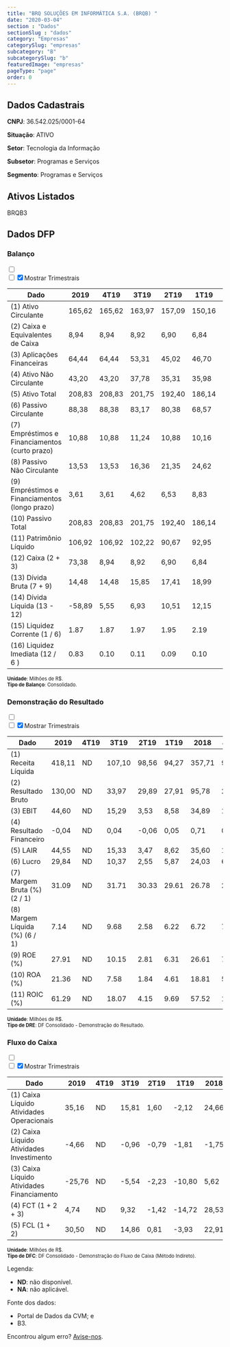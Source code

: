 ```yaml
---  
title: "BRQ SOLUÇÕES EM INFORMÁTICA S.A. (BRQB) "  
date: "2020-03-04"  
section : "Dados"  
sectionSlug : "dados"  
category: "Empresas"  
categorySlug: "empresas"  
subcategory: "B"  
subcategorySlug: "b"  
featuredImage: "empresas"  
pageType: "page"  
order: 0  
---
```



## Dados Cadastrais


**CNPJ**: 36.542.025/0001-64

**Situação**: ATIVO

**Setor**: Tecnologia da Informação

**Subsetor**: Programas e Serviços

**Segmento**: Programas e Serviços


## Ativos Listados


BRQB3 


## Dados DFP

### Balanço
  
<input type='checkbox' class='toggleCommand' id='toggleBalanco' name='toggleBalanco'>  
<div class='filter-group-balanco'>  
<div class='check_button_balanco'>  
<label for='toggleBalanco'>  
<input type='checkbox' data-filter-col='trimBalanco'><input type='checkbox' data-filter-col='trimBalanco' checked><span>Mostrar Trimestrais</span>  
</label>  
</div>  
</div>  
<div class='overflow balancoTableWrapper'>  
<table class='balancoTable'>  
<thead>  
<tr>  
<th class='dataHeader fixedLeftColumn'>Dado</th>  
<th>2019</th>  
<th class='trimHeader' data-col='trimBalanco'>4T19</th>  
<th class='trimHeader' data-col='trimBalanco'>3T19</th>  
<th class='trimHeader' data-col='trimBalanco'>2T19</th>  
<th class='trimHeader' data-col='trimBalanco'>1T19</th>  
<th>2018</th>  
<th class='trimHeader' data-col='trimBalanco'>4T18</th>  
<th class='trimHeader' data-col='trimBalanco'>3T18</th>  
<th class='trimHeader' data-col='trimBalanco'>2T18</th>  
<th class='trimHeader' data-col='trimBalanco'>1T18</th>  
<th>2017</th>  
<th class='trimHeader' data-col='trimBalanco'>4T17</th>  
<th class='trimHeader' data-col='trimBalanco'>3T17</th>  
<th class='trimHeader' data-col='trimBalanco'>2T17</th>  
<th class='trimHeader' data-col='trimBalanco'>1T17</th>  
<th>2016</th>  
<th class='trimHeader' data-col='trimBalanco'>4T16</th>  
<th class='trimHeader' data-col='trimBalanco'>3T16</th>  
<th class='trimHeader' data-col='trimBalanco'>2T16</th>  
<th class='trimHeader' data-col='trimBalanco'>1T16</th>  
<th>2015</th>  
<th class='trimHeader' data-col='trimBalanco'>4T15</th>  
<th class='trimHeader' data-col='trimBalanco'>3T15</th>  
<th class='trimHeader' data-col='trimBalanco'>2T15</th>  
<th class='trimHeader' data-col='trimBalanco'>1T15</th>  
<th>2014</th>  
<th class='trimHeader' data-col='trimBalanco'>4T14</th>  
<th class='trimHeader' data-col='trimBalanco'>3T14</th>  
<th class='trimHeader' data-col='trimBalanco'>2T14</th>  
<th class='trimHeader' data-col='trimBalanco'>1T14</th>  
<th>2013</th>  
<th class='trimHeader' data-col='trimBalanco'>4T13</th>  
<th class='trimHeader' data-col='trimBalanco'>3T13</th>  
<th class='trimHeader' data-col='trimBalanco'>2T13</th>  
<th class='trimHeader' data-col='trimBalanco'>1T13</th>  
</tr>  
</thead>  
<tbody>  
<tr>  
<td class='leftAlignCell rowDescription fixedLeftColumn'>(1) Ativo Circulante</td>  
<td>165,62</td>  
<td data-col='trimBalanco' class='trimData'>165,62</td>  
<td data-col='trimBalanco' class='trimData'>163,97</td>  
<td data-col='trimBalanco' class='trimData'>157,09</td>  
<td data-col='trimBalanco' class='trimData'>150,16</td>  
<td>158,34</td>  
<td data-col='trimBalanco' class='trimData'>158,34</td>  
<td data-col='trimBalanco' class='trimData'>138,23</td>  
<td data-col='trimBalanco' class='trimData'>124,98</td>  
<td data-col='trimBalanco' class='trimData'>113,04</td>  
<td>116,83</td>  
<td data-col='trimBalanco' class='trimData'>116,83</td>  
<td data-col='trimBalanco' class='trimData'>116,83</td>  
<td data-col='trimBalanco' class='trimData'>103,28</td>  
<td data-col='trimBalanco' class='trimData'>106,66</td>  
<td>111,57</td>  
<td data-col='trimBalanco' class='trimData'>111,57</td>  
<td data-col='trimBalanco' class='trimData'>124,57</td>  
<td data-col='trimBalanco' class='trimData'>113,75</td>  
<td data-col='trimBalanco' class='trimData'>115,94</td>  
<td>122,01</td>  
<td data-col='trimBalanco' class='trimData'>122,01</td>  
<td data-col='trimBalanco' class='trimData'>137,70</td>  
<td data-col='trimBalanco' class='trimData'>144,54</td>  
<td data-col='trimBalanco' class='trimData'>135,43</td>  
<td>131,96</td>  
<td data-col='trimBalanco' class='trimData'>131,96</td>  
<td data-col='trimBalanco' class='trimData'>131,96</td>  
<td data-col='trimBalanco' class='trimData'>131,96</td>  
<td data-col='trimBalanco' class='trimData'>131,96</td>  
<td>136,03</td>  
<td data-col='trimBalanco' class='trimData'>136,03</td>  
<td data-col='trimBalanco' class='trimData'>ND</td>  
<td data-col='trimBalanco' class='trimData'>ND</td>  
<td data-col='trimBalanco' class='trimData'>ND</td>  
</tr>  
<tr>  
<td class='leftAlignCell rowDescription fixedLeftColumn'>(2) Caixa e Equivalentes de Caixa</td>  
<td>8,94</td>  
<td data-col='trimBalanco' class='trimData'>8,94</td>  
<td data-col='trimBalanco' class='trimData'>8,92</td>  
<td data-col='trimBalanco' class='trimData'>6,90</td>  
<td data-col='trimBalanco' class='trimData'>6,84</td>  
<td>8,42</td>  
<td data-col='trimBalanco' class='trimData'>8,42</td>  
<td data-col='trimBalanco' class='trimData'>5,54</td>  
<td data-col='trimBalanco' class='trimData'>4,99</td>  
<td data-col='trimBalanco' class='trimData'>3,54</td>  
<td>6,41</td>  
<td data-col='trimBalanco' class='trimData'>6,41</td>  
<td data-col='trimBalanco' class='trimData'>6,41</td>  
<td data-col='trimBalanco' class='trimData'>4,28</td>  
<td data-col='trimBalanco' class='trimData'>4,37</td>  
<td>10,75</td>  
<td data-col='trimBalanco' class='trimData'>10,75</td>  
<td data-col='trimBalanco' class='trimData'>29,29</td>  
<td data-col='trimBalanco' class='trimData'>9,99</td>  
<td data-col='trimBalanco' class='trimData'>16,16</td>  
<td>10,86</td>  
<td data-col='trimBalanco' class='trimData'>10,86</td>  
<td data-col='trimBalanco' class='trimData'>5,26</td>  
<td data-col='trimBalanco' class='trimData'>8,56</td>  
<td data-col='trimBalanco' class='trimData'>7,46</td>  
<td>3,95</td>  
<td data-col='trimBalanco' class='trimData'>3,95</td>  
<td data-col='trimBalanco' class='trimData'>3,95</td>  
<td data-col='trimBalanco' class='trimData'>3,95</td>  
<td data-col='trimBalanco' class='trimData'>3,95</td>  
<td>5,82</td>  
<td data-col='trimBalanco' class='trimData'>5,82</td>  
<td data-col='trimBalanco' class='trimData'>ND</td>  
<td data-col='trimBalanco' class='trimData'>ND</td>  
<td data-col='trimBalanco' class='trimData'>ND</td>  
</tr>  
<tr>  
<td class='leftAlignCell rowDescription fixedLeftColumn'>(3) Aplicações Financeiras</td>  
<td>64,44</td>  
<td data-col='trimBalanco' class='trimData'>64,44</td>  
<td data-col='trimBalanco' class='trimData'>53,31</td>  
<td data-col='trimBalanco' class='trimData'>45,02</td>  
<td data-col='trimBalanco' class='trimData'>46,70</td>  
<td>59,76</td>  
<td data-col='trimBalanco' class='trimData'>59,76</td>  
<td data-col='trimBalanco' class='trimData'>26,41</td>  
<td data-col='trimBalanco' class='trimData'>13,66</td>  
<td data-col='trimBalanco' class='trimData'>24,77</td>  
<td>31,98</td>  
<td data-col='trimBalanco' class='trimData'>31,98</td>  
<td data-col='trimBalanco' class='trimData'>31,98</td>  
<td data-col='trimBalanco' class='trimData'>10,51</td>  
<td data-col='trimBalanco' class='trimData'>18,82</td>  
<td>16,02</td>  
<td data-col='trimBalanco' class='trimData'>16,02</td>  
<td data-col='trimBalanco' class='trimData'>0,00</td>  
<td data-col='trimBalanco' class='trimData'>0,00</td>  
<td data-col='trimBalanco' class='trimData'>0,00</td>  
<td>13,20</td>  
<td data-col='trimBalanco' class='trimData'>13,20</td>  
<td data-col='trimBalanco' class='trimData'>32,39</td>  
<td data-col='trimBalanco' class='trimData'>12,55</td>  
<td data-col='trimBalanco' class='trimData'>14,08</td>  
<td>24,27</td>  
<td data-col='trimBalanco' class='trimData'>24,27</td>  
<td data-col='trimBalanco' class='trimData'>24,27</td>  
<td data-col='trimBalanco' class='trimData'>24,27</td>  
<td data-col='trimBalanco' class='trimData'>24,27</td>  
<td>9,02</td>  
<td data-col='trimBalanco' class='trimData'>9,02</td>  
<td data-col='trimBalanco' class='trimData'>ND</td>  
<td data-col='trimBalanco' class='trimData'>ND</td>  
<td data-col='trimBalanco' class='trimData'>ND</td>  
</tr>  
<tr>  
<td class='leftAlignCell rowDescription fixedLeftColumn'>(4) Ativo Não Circulante</td>  
<td>43,20</td>  
<td data-col='trimBalanco' class='trimData'>43,20</td>  
<td data-col='trimBalanco' class='trimData'>37,78</td>  
<td data-col='trimBalanco' class='trimData'>35,31</td>  
<td data-col='trimBalanco' class='trimData'>35,98</td>  
<td>27,19</td>  
<td data-col='trimBalanco' class='trimData'>27,19</td>  
<td data-col='trimBalanco' class='trimData'>26,98</td>  
<td data-col='trimBalanco' class='trimData'>26,57</td>  
<td data-col='trimBalanco' class='trimData'>27,34</td>  
<td>28,50</td>  
<td data-col='trimBalanco' class='trimData'>28,50</td>  
<td data-col='trimBalanco' class='trimData'>28,50</td>  
<td data-col='trimBalanco' class='trimData'>35,47</td>  
<td data-col='trimBalanco' class='trimData'>34,57</td>  
<td>34,23</td>  
<td data-col='trimBalanco' class='trimData'>34,23</td>  
<td data-col='trimBalanco' class='trimData'>35,85</td>  
<td data-col='trimBalanco' class='trimData'>38,31</td>  
<td data-col='trimBalanco' class='trimData'>38,16</td>  
<td>36,69</td>  
<td data-col='trimBalanco' class='trimData'>36,69</td>  
<td data-col='trimBalanco' class='trimData'>30,92</td>  
<td data-col='trimBalanco' class='trimData'>26,99</td>  
<td data-col='trimBalanco' class='trimData'>28,91</td>  
<td>28,72</td>  
<td data-col='trimBalanco' class='trimData'>28,72</td>  
<td data-col='trimBalanco' class='trimData'>28,72</td>  
<td data-col='trimBalanco' class='trimData'>28,72</td>  
<td data-col='trimBalanco' class='trimData'>28,72</td>  
<td>29,06</td>  
<td data-col='trimBalanco' class='trimData'>29,06</td>  
<td data-col='trimBalanco' class='trimData'>ND</td>  
<td data-col='trimBalanco' class='trimData'>ND</td>  
<td data-col='trimBalanco' class='trimData'>ND</td>  
</tr>  
<tr>  
<td class='leftAlignCell rowDescription fixedLeftColumn'>(5) Ativo Total</td>  
<td>208,83</td>  
<td data-col='trimBalanco' class='trimData'>208,83</td>  
<td data-col='trimBalanco' class='trimData'>201,75</td>  
<td data-col='trimBalanco' class='trimData'>192,40</td>  
<td data-col='trimBalanco' class='trimData'>186,14</td>  
<td>185,53</td>  
<td data-col='trimBalanco' class='trimData'>185,53</td>  
<td data-col='trimBalanco' class='trimData'>165,21</td>  
<td data-col='trimBalanco' class='trimData'>151,56</td>  
<td data-col='trimBalanco' class='trimData'>140,38</td>  
<td>145,33</td>  
<td data-col='trimBalanco' class='trimData'>145,33</td>  
<td data-col='trimBalanco' class='trimData'>145,33</td>  
<td data-col='trimBalanco' class='trimData'>138,74</td>  
<td data-col='trimBalanco' class='trimData'>141,23</td>  
<td>145,79</td>  
<td data-col='trimBalanco' class='trimData'>145,79</td>  
<td data-col='trimBalanco' class='trimData'>160,42</td>  
<td data-col='trimBalanco' class='trimData'>152,06</td>  
<td data-col='trimBalanco' class='trimData'>154,10</td>  
<td>158,70</td>  
<td data-col='trimBalanco' class='trimData'>158,70</td>  
<td data-col='trimBalanco' class='trimData'>168,62</td>  
<td data-col='trimBalanco' class='trimData'>171,53</td>  
<td data-col='trimBalanco' class='trimData'>164,34</td>  
<td>160,68</td>  
<td data-col='trimBalanco' class='trimData'>160,68</td>  
<td data-col='trimBalanco' class='trimData'>160,68</td>  
<td data-col='trimBalanco' class='trimData'>160,68</td>  
<td data-col='trimBalanco' class='trimData'>160,68</td>  
<td>165,09</td>  
<td data-col='trimBalanco' class='trimData'>165,09</td>  
<td data-col='trimBalanco' class='trimData'>ND</td>  
<td data-col='trimBalanco' class='trimData'>ND</td>  
<td data-col='trimBalanco' class='trimData'>ND</td>  
</tr>  
<tr>  
<td class='leftAlignCell rowDescription fixedLeftColumn'>(6) Passivo Circulante</td>  
<td>88,38</td>  
<td data-col='trimBalanco' class='trimData'>88,38</td>  
<td data-col='trimBalanco' class='trimData'>83,17</td>  
<td data-col='trimBalanco' class='trimData'>80,38</td>  
<td data-col='trimBalanco' class='trimData'>68,57</td>  
<td>73,65</td>  
<td data-col='trimBalanco' class='trimData'>73,65</td>  
<td data-col='trimBalanco' class='trimData'>62,71</td>  
<td data-col='trimBalanco' class='trimData'>56,25</td>  
<td data-col='trimBalanco' class='trimData'>52,30</td>  
<td>58,27</td>  
<td data-col='trimBalanco' class='trimData'>58,27</td>  
<td data-col='trimBalanco' class='trimData'>58,27</td>  
<td data-col='trimBalanco' class='trimData'>55,42</td>  
<td data-col='trimBalanco' class='trimData'>56,48</td>  
<td>58,73</td>  
<td data-col='trimBalanco' class='trimData'>58,73</td>  
<td data-col='trimBalanco' class='trimData'>71,92</td>  
<td data-col='trimBalanco' class='trimData'>71,34</td>  
<td data-col='trimBalanco' class='trimData'>67,84</td>  
<td>72,89</td>  
<td data-col='trimBalanco' class='trimData'>73,55</td>  
<td data-col='trimBalanco' class='trimData'>74,63</td>  
<td data-col='trimBalanco' class='trimData'>85,51</td>  
<td data-col='trimBalanco' class='trimData'>81,92</td>  
<td>79,13</td>  
<td data-col='trimBalanco' class='trimData'>79,13</td>  
<td data-col='trimBalanco' class='trimData'>79,13</td>  
<td data-col='trimBalanco' class='trimData'>79,13</td>  
<td data-col='trimBalanco' class='trimData'>79,13</td>  
<td>83,14</td>  
<td data-col='trimBalanco' class='trimData'>83,14</td>  
<td data-col='trimBalanco' class='trimData'>ND</td>  
<td data-col='trimBalanco' class='trimData'>ND</td>  
<td data-col='trimBalanco' class='trimData'>ND</td>  
</tr>  
<tr>  
<td class='leftAlignCell rowDescription fixedLeftColumn'>(7) Empréstimos e Financiamentos (curto prazo)</td>  
<td>10,88</td>  
<td data-col='trimBalanco' class='trimData'>10,88</td>  
<td data-col='trimBalanco' class='trimData'>11,24</td>  
<td data-col='trimBalanco' class='trimData'>10,88</td>  
<td data-col='trimBalanco' class='trimData'>10,16</td>  
<td>7,50</td>  
<td data-col='trimBalanco' class='trimData'>7,50</td>  
<td data-col='trimBalanco' class='trimData'>1,79</td>  
<td data-col='trimBalanco' class='trimData'>1,47</td>  
<td data-col='trimBalanco' class='trimData'>1,21</td>  
<td>1,23</td>  
<td data-col='trimBalanco' class='trimData'>1,23</td>  
<td data-col='trimBalanco' class='trimData'>1,23</td>  
<td data-col='trimBalanco' class='trimData'>1,19</td>  
<td data-col='trimBalanco' class='trimData'>1,62</td>  
<td>1,91</td>  
<td data-col='trimBalanco' class='trimData'>1,91</td>  
<td data-col='trimBalanco' class='trimData'>6,09</td>  
<td data-col='trimBalanco' class='trimData'>6,71</td>  
<td data-col='trimBalanco' class='trimData'>3,09</td>  
<td>4,46</td>  
<td data-col='trimBalanco' class='trimData'>4,46</td>  
<td data-col='trimBalanco' class='trimData'>4,06</td>  
<td data-col='trimBalanco' class='trimData'>5,56</td>  
<td data-col='trimBalanco' class='trimData'>9,33</td>  
<td>14,41</td>  
<td data-col='trimBalanco' class='trimData'>14,41</td>  
<td data-col='trimBalanco' class='trimData'>14,41</td>  
<td data-col='trimBalanco' class='trimData'>14,41</td>  
<td data-col='trimBalanco' class='trimData'>14,41</td>  
<td>19,79</td>  
<td data-col='trimBalanco' class='trimData'>19,79</td>  
<td data-col='trimBalanco' class='trimData'>ND</td>  
<td data-col='trimBalanco' class='trimData'>ND</td>  
<td data-col='trimBalanco' class='trimData'>ND</td>  
</tr>  
<tr>  
<td class='leftAlignCell rowDescription fixedLeftColumn'>(8) Passivo Não Circulante</td>  
<td>13,53</td>  
<td data-col='trimBalanco' class='trimData'>13,53</td>  
<td data-col='trimBalanco' class='trimData'>16,36</td>  
<td data-col='trimBalanco' class='trimData'>21,35</td>  
<td data-col='trimBalanco' class='trimData'>24,62</td>  
<td>21,58</td>  
<td data-col='trimBalanco' class='trimData'>21,58</td>  
<td data-col='trimBalanco' class='trimData'>13,18</td>  
<td data-col='trimBalanco' class='trimData'>13,65</td>  
<td data-col='trimBalanco' class='trimData'>13,84</td>  
<td>15,56</td>  
<td data-col='trimBalanco' class='trimData'>15,56</td>  
<td data-col='trimBalanco' class='trimData'>15,56</td>  
<td data-col='trimBalanco' class='trimData'>16,75</td>  
<td data-col='trimBalanco' class='trimData'>13,78</td>  
<td>14,92</td>  
<td data-col='trimBalanco' class='trimData'>14,92</td>  
<td data-col='trimBalanco' class='trimData'>16,16</td>  
<td data-col='trimBalanco' class='trimData'>11,24</td>  
<td data-col='trimBalanco' class='trimData'>12,01</td>  
<td>7,22</td>  
<td data-col='trimBalanco' class='trimData'>6,55</td>  
<td data-col='trimBalanco' class='trimData'>9,02</td>  
<td data-col='trimBalanco' class='trimData'>7,19</td>  
<td data-col='trimBalanco' class='trimData'>5,78</td>  
<td>5,78</td>  
<td data-col='trimBalanco' class='trimData'>5,78</td>  
<td data-col='trimBalanco' class='trimData'>5,78</td>  
<td data-col='trimBalanco' class='trimData'>5,78</td>  
<td data-col='trimBalanco' class='trimData'>5,78</td>  
<td>7,52</td>  
<td data-col='trimBalanco' class='trimData'>7,52</td>  
<td data-col='trimBalanco' class='trimData'>ND</td>  
<td data-col='trimBalanco' class='trimData'>ND</td>  
<td data-col='trimBalanco' class='trimData'>ND</td>  
</tr>  
<tr>  
<td class='leftAlignCell rowDescription fixedLeftColumn'>(9) Empréstimos e Financiamentos (longo prazo)</td>  
<td>3,61</td>  
<td data-col='trimBalanco' class='trimData'>3,61</td>  
<td data-col='trimBalanco' class='trimData'>4,62</td>  
<td data-col='trimBalanco' class='trimData'>6,53</td>  
<td data-col='trimBalanco' class='trimData'>8,83</td>  
<td>10,43</td>  
<td data-col='trimBalanco' class='trimData'>10,43</td>  
<td data-col='trimBalanco' class='trimData'>1,00</td>  
<td data-col='trimBalanco' class='trimData'>0,48</td>  
<td data-col='trimBalanco' class='trimData'>0,28</td>  
<td>0,33</td>  
<td data-col='trimBalanco' class='trimData'>0,33</td>  
<td data-col='trimBalanco' class='trimData'>0,33</td>  
<td data-col='trimBalanco' class='trimData'>0,22</td>  
<td data-col='trimBalanco' class='trimData'>0,16</td>  
<td>0,10</td>  
<td data-col='trimBalanco' class='trimData'>0,10</td>  
<td data-col='trimBalanco' class='trimData'>0,11</td>  
<td data-col='trimBalanco' class='trimData'>0,13</td>  
<td data-col='trimBalanco' class='trimData'>0,48</td>  
<td>0,84</td>  
<td data-col='trimBalanco' class='trimData'>0,84</td>  
<td data-col='trimBalanco' class='trimData'>2,49</td>  
<td data-col='trimBalanco' class='trimData'>0,30</td>  
<td data-col='trimBalanco' class='trimData'>0,61</td>  
<td>0,50</td>  
<td data-col='trimBalanco' class='trimData'>0,50</td>  
<td data-col='trimBalanco' class='trimData'>0,50</td>  
<td data-col='trimBalanco' class='trimData'>0,50</td>  
<td data-col='trimBalanco' class='trimData'>0,50</td>  
<td>5,00</td>  
<td data-col='trimBalanco' class='trimData'>5,00</td>  
<td data-col='trimBalanco' class='trimData'>ND</td>  
<td data-col='trimBalanco' class='trimData'>ND</td>  
<td data-col='trimBalanco' class='trimData'>ND</td>  
</tr>  
<tr>  
<td class='leftAlignCell rowDescription fixedLeftColumn'>(10) Passivo Total</td>  
<td>208,83</td>  
<td data-col='trimBalanco' class='trimData'>208,83</td>  
<td data-col='trimBalanco' class='trimData'>201,75</td>  
<td data-col='trimBalanco' class='trimData'>192,40</td>  
<td data-col='trimBalanco' class='trimData'>186,14</td>  
<td>185,53</td>  
<td data-col='trimBalanco' class='trimData'>185,53</td>  
<td data-col='trimBalanco' class='trimData'>165,21</td>  
<td data-col='trimBalanco' class='trimData'>151,56</td>  
<td data-col='trimBalanco' class='trimData'>140,38</td>  
<td>145,33</td>  
<td data-col='trimBalanco' class='trimData'>145,33</td>  
<td data-col='trimBalanco' class='trimData'>145,33</td>  
<td data-col='trimBalanco' class='trimData'>138,74</td>  
<td data-col='trimBalanco' class='trimData'>141,23</td>  
<td>145,79</td>  
<td data-col='trimBalanco' class='trimData'>145,79</td>  
<td data-col='trimBalanco' class='trimData'>160,42</td>  
<td data-col='trimBalanco' class='trimData'>152,06</td>  
<td data-col='trimBalanco' class='trimData'>154,10</td>  
<td>158,70</td>  
<td data-col='trimBalanco' class='trimData'>158,70</td>  
<td data-col='trimBalanco' class='trimData'>168,62</td>  
<td data-col='trimBalanco' class='trimData'>171,53</td>  
<td data-col='trimBalanco' class='trimData'>164,34</td>  
<td>160,68</td>  
<td data-col='trimBalanco' class='trimData'>160,68</td>  
<td data-col='trimBalanco' class='trimData'>160,68</td>  
<td data-col='trimBalanco' class='trimData'>160,68</td>  
<td data-col='trimBalanco' class='trimData'>160,68</td>  
<td>165,09</td>  
<td data-col='trimBalanco' class='trimData'>165,09</td>  
<td data-col='trimBalanco' class='trimData'>ND</td>  
<td data-col='trimBalanco' class='trimData'>ND</td>  
<td data-col='trimBalanco' class='trimData'>ND</td>  
</tr>  
<tr>  
<td class='leftAlignCell rowDescription fixedLeftColumn'>(11) Patrimônio Líquido</td>  
<td>106,92</td>  
<td data-col='trimBalanco' class='trimData'>106,92</td>  
<td data-col='trimBalanco' class='trimData'>102,22</td>  
<td data-col='trimBalanco' class='trimData'>90,67</td>  
<td data-col='trimBalanco' class='trimData'>92,95</td>  
<td>90,30</td>  
<td data-col='trimBalanco' class='trimData'>90,30</td>  
<td data-col='trimBalanco' class='trimData'>89,31</td>  
<td data-col='trimBalanco' class='trimData'>81,66</td>  
<td data-col='trimBalanco' class='trimData'>74,25</td>  
<td>71,50</td>  
<td data-col='trimBalanco' class='trimData'>71,50</td>  
<td data-col='trimBalanco' class='trimData'>71,50</td>  
<td data-col='trimBalanco' class='trimData'>66,58</td>  
<td data-col='trimBalanco' class='trimData'>70,98</td>  
<td>72,14</td>  
<td data-col='trimBalanco' class='trimData'>72,14</td>  
<td data-col='trimBalanco' class='trimData'>72,34</td>  
<td data-col='trimBalanco' class='trimData'>69,47</td>  
<td data-col='trimBalanco' class='trimData'>74,25</td>  
<td>78,60</td>  
<td data-col='trimBalanco' class='trimData'>78,60</td>  
<td data-col='trimBalanco' class='trimData'>84,97</td>  
<td data-col='trimBalanco' class='trimData'>78,83</td>  
<td data-col='trimBalanco' class='trimData'>76,64</td>  
<td>75,77</td>  
<td data-col='trimBalanco' class='trimData'>75,77</td>  
<td data-col='trimBalanco' class='trimData'>75,77</td>  
<td data-col='trimBalanco' class='trimData'>75,77</td>  
<td data-col='trimBalanco' class='trimData'>75,77</td>  
<td>74,43</td>  
<td data-col='trimBalanco' class='trimData'>74,43</td>  
<td data-col='trimBalanco' class='trimData'>ND</td>  
<td data-col='trimBalanco' class='trimData'>ND</td>  
<td data-col='trimBalanco' class='trimData'>ND</td>  
</tr>  
<tr>  
<td class='leftAlignCell rowDescription fixedLeftColumn'>(12) Caixa (2 + 3)</td>  
<td class='positiveNumber'>73,38</td>  
<td class='positiveNumber trimData' data-col='trimBalanco'>8,94</td>  
<td class='positiveNumber trimData' data-col='trimBalanco'>8,92</td>  
<td class='positiveNumber trimData' data-col='trimBalanco'>6,90</td>  
<td class='positiveNumber trimData' data-col='trimBalanco'>6,84</td>  
<td class='positiveNumber'>68,18</td>  
<td class='positiveNumber trimData' data-col='trimBalanco'>8,42</td>  
<td class='positiveNumber trimData' data-col='trimBalanco'>5,54</td>  
<td class='positiveNumber trimData' data-col='trimBalanco'>4,99</td>  
<td class='positiveNumber trimData' data-col='trimBalanco'>3,54</td>  
<td class='positiveNumber'>38,39</td>  
<td class='positiveNumber trimData' data-col='trimBalanco'>6,41</td>  
<td class='positiveNumber trimData' data-col='trimBalanco'>6,41</td>  
<td class='positiveNumber trimData' data-col='trimBalanco'>4,28</td>  
<td class='positiveNumber trimData' data-col='trimBalanco'>4,37</td>  
<td class='positiveNumber'>26,77</td>  
<td class='positiveNumber trimData' data-col='trimBalanco'>10,75</td>  
<td class='positiveNumber trimData' data-col='trimBalanco'>29,29</td>  
<td class='positiveNumber trimData' data-col='trimBalanco'>9,99</td>  
<td class='positiveNumber trimData' data-col='trimBalanco'>16,16</td>  
<td class='positiveNumber'>24,06</td>  
<td class='positiveNumber trimData' data-col='trimBalanco'>10,86</td>  
<td class='positiveNumber trimData' data-col='trimBalanco'>5,26</td>  
<td class='positiveNumber trimData' data-col='trimBalanco'>8,56</td>  
<td class='positiveNumber trimData' data-col='trimBalanco'>7,46</td>  
<td class='positiveNumber'>28,22</td>  
<td class='positiveNumber trimData' data-col='trimBalanco'>3,95</td>  
<td class='positiveNumber trimData' data-col='trimBalanco'>3,95</td>  
<td class='positiveNumber trimData' data-col='trimBalanco'>3,95</td>  
<td class='positiveNumber trimData' data-col='trimBalanco'>3,95</td>  
<td class='positiveNumber'>14,83</td>  
<td class='positiveNumber trimData' data-col='trimBalanco'>5,82</td>  
<td data-col='trimBalanco' class='trimData'>ND</td>  
<td data-col='trimBalanco' class='trimData'>ND</td>  
<td data-col='trimBalanco' class='trimData'>ND</td>  
</tr>  
<tr>  
<td class='leftAlignCell rowDescription fixedLeftColumn'>(13) Dívida Bruta (7 + 9)</td>  
<td class='negativeNumber'>14,48</td>  
<td class='negativeNumber trimData' data-col='trimBalanco'>14,48</td>  
<td class='negativeNumber trimData' data-col='trimBalanco'>15,85</td>  
<td class='negativeNumber trimData' data-col='trimBalanco'>17,41</td>  
<td class='negativeNumber trimData' data-col='trimBalanco'>18,99</td>  
<td class='negativeNumber'>17,93</td>  
<td class='negativeNumber trimData' data-col='trimBalanco'>17,93</td>  
<td class='negativeNumber trimData' data-col='trimBalanco'>2,80</td>  
<td class='negativeNumber trimData' data-col='trimBalanco'>1,95</td>  
<td class='negativeNumber trimData' data-col='trimBalanco'>1,49</td>  
<td class='negativeNumber'>1,56</td>  
<td class='negativeNumber trimData' data-col='trimBalanco'>1,56</td>  
<td class='negativeNumber trimData' data-col='trimBalanco'>1,56</td>  
<td class='negativeNumber trimData' data-col='trimBalanco'>1,41</td>  
<td class='negativeNumber trimData' data-col='trimBalanco'>1,78</td>  
<td class='negativeNumber'>2,01</td>  
<td class='negativeNumber trimData' data-col='trimBalanco'>2,01</td>  
<td class='negativeNumber trimData' data-col='trimBalanco'>6,20</td>  
<td class='negativeNumber trimData' data-col='trimBalanco'>6,84</td>  
<td class='negativeNumber trimData' data-col='trimBalanco'>3,57</td>  
<td class='negativeNumber'>5,30</td>  
<td class='negativeNumber trimData' data-col='trimBalanco'>5,30</td>  
<td class='negativeNumber trimData' data-col='trimBalanco'>6,55</td>  
<td class='negativeNumber trimData' data-col='trimBalanco'>5,86</td>  
<td class='negativeNumber trimData' data-col='trimBalanco'>9,93</td>  
<td class='negativeNumber'>14,90</td>  
<td class='negativeNumber trimData' data-col='trimBalanco'>14,90</td>  
<td class='negativeNumber trimData' data-col='trimBalanco'>14,90</td>  
<td class='negativeNumber trimData' data-col='trimBalanco'>14,90</td>  
<td class='negativeNumber trimData' data-col='trimBalanco'>14,90</td>  
<td class='negativeNumber'>24,79</td>  
<td class='negativeNumber trimData' data-col='trimBalanco'>24,79</td>  
<td data-col='trimBalanco' class='trimData'>ND</td>  
<td data-col='trimBalanco' class='trimData'>ND</td>  
<td data-col='trimBalanco' class='trimData'>ND</td>  
</tr>  
<tr>  
<td class='leftAlignCell rowDescription fixedLeftColumn'>(14) Dívida Líquida  (13 - 12)</td>  
<td class='positiveNumber'>-58,89</td>  
<td class='negativeNumber trimData' data-col='trimBalanco'>5,55</td>  
<td class='negativeNumber trimData' data-col='trimBalanco'>6,93</td>  
<td class='negativeNumber trimData' data-col='trimBalanco'>10,51</td>  
<td class='negativeNumber trimData' data-col='trimBalanco'>12,15</td>  
<td class='positiveNumber'>-50,26</td>  
<td class='negativeNumber trimData' data-col='trimBalanco'>9,51</td>  
<td class='positiveNumber trimData' data-col='trimBalanco'>-2,74</td>  
<td class='positiveNumber trimData' data-col='trimBalanco'>-3,04</td>  
<td class='positiveNumber trimData' data-col='trimBalanco'>-2,05</td>  
<td class='positiveNumber'>-36,83</td>  
<td class='positiveNumber trimData' data-col='trimBalanco'>-4,84</td>  
<td class='positiveNumber trimData' data-col='trimBalanco'>-4,84</td>  
<td class='positiveNumber trimData' data-col='trimBalanco'>-2,87</td>  
<td class='positiveNumber trimData' data-col='trimBalanco'>-2,58</td>  
<td class='positiveNumber'>-24,76</td>  
<td class='positiveNumber trimData' data-col='trimBalanco'>-8,74</td>  
<td class='positiveNumber trimData' data-col='trimBalanco'>-23,09</td>  
<td class='positiveNumber trimData' data-col='trimBalanco'>-3,15</td>  
<td class='positiveNumber trimData' data-col='trimBalanco'>-12,59</td>  
<td class='positiveNumber'>-18,76</td>  
<td class='positiveNumber trimData' data-col='trimBalanco'>-5,56</td>  
<td class='negativeNumber trimData' data-col='trimBalanco'>1,30</td>  
<td class='positiveNumber trimData' data-col='trimBalanco'>-2,69</td>  
<td class='negativeNumber trimData' data-col='trimBalanco'>2,47</td>  
<td class='positiveNumber'>-13,32</td>  
<td class='negativeNumber trimData' data-col='trimBalanco'>10,95</td>  
<td class='negativeNumber trimData' data-col='trimBalanco'>10,95</td>  
<td class='negativeNumber trimData' data-col='trimBalanco'>10,95</td>  
<td class='negativeNumber trimData' data-col='trimBalanco'>10,95</td>  
<td class='negativeNumber'>9,96</td>  
<td class='negativeNumber trimData' data-col='trimBalanco'>18,98</td>  
<td data-col='trimBalanco' class='trimData'>ND</td>  
<td data-col='trimBalanco' class='trimData'>ND</td>  
<td data-col='trimBalanco' class='trimData'>ND</td>  
</tr>  
<tr>  
<td class='leftAlignCell rowDescription fixedLeftColumn'>(15) Liquidez Corrente (1 / 6)</td>  
<td>1.87</td>  
<td data-col='trimBalanco' class='trimData'>1.87</td>  
<td data-col='trimBalanco' class='trimData'>1.97</td>  
<td data-col='trimBalanco' class='trimData'>1.95</td>  
<td data-col='trimBalanco' class='trimData'>2.19</td>  
<td>2.15</td>  
<td data-col='trimBalanco' class='trimData'>2.15</td>  
<td data-col='trimBalanco' class='trimData'>2.20</td>  
<td data-col='trimBalanco' class='trimData'>2.22</td>  
<td data-col='trimBalanco' class='trimData'>2.16</td>  
<td>2.01</td>  
<td data-col='trimBalanco' class='trimData'>2.01</td>  
<td data-col='trimBalanco' class='trimData'>2.01</td>  
<td data-col='trimBalanco' class='trimData'>1.86</td>  
<td data-col='trimBalanco' class='trimData'>1.89</td>  
<td>1.90</td>  
<td data-col='trimBalanco' class='trimData'>1.90</td>  
<td data-col='trimBalanco' class='trimData'>1.73</td>  
<td data-col='trimBalanco' class='trimData'>1.59</td>  
<td data-col='trimBalanco' class='trimData'>1.71</td>  
<td>1.67</td>  
<td data-col='trimBalanco' class='trimData'>1.66</td>  
<td data-col='trimBalanco' class='trimData'>1.85</td>  
<td data-col='trimBalanco' class='trimData'>1.69</td>  
<td data-col='trimBalanco' class='trimData'>1.65</td>  
<td>1.67</td>  
<td data-col='trimBalanco' class='trimData'>1.67</td>  
<td data-col='trimBalanco' class='trimData'>1.67</td>  
<td data-col='trimBalanco' class='trimData'>1.67</td>  
<td data-col='trimBalanco' class='trimData'>1.67</td>  
<td>1.64</td>  
<td data-col='trimBalanco' class='trimData'>1.64</td>  
<td data-col='trimBalanco' class='trimData'>ND</td>  
<td data-col='trimBalanco' class='trimData'>ND</td>  
<td data-col='trimBalanco' class='trimData'>ND</td>  
</tr>  
<tr>  
<td class='leftAlignCell rowDescription fixedLeftColumn'>(16) Liquidez Imediata  (12 / 6 )</td>  
<td>0.83</td>  
<td data-col='trimBalanco' class='trimData'>0.10</td>  
<td data-col='trimBalanco' class='trimData'>0.11</td>  
<td data-col='trimBalanco' class='trimData'>0.09</td>  
<td data-col='trimBalanco' class='trimData'>0.10</td>  
<td>0.93</td>  
<td data-col='trimBalanco' class='trimData'>0.11</td>  
<td data-col='trimBalanco' class='trimData'>0.09</td>  
<td data-col='trimBalanco' class='trimData'>0.09</td>  
<td data-col='trimBalanco' class='trimData'>0.07</td>  
<td>0.66</td>  
<td data-col='trimBalanco' class='trimData'>0.11</td>  
<td data-col='trimBalanco' class='trimData'>0.11</td>  
<td data-col='trimBalanco' class='trimData'>0.08</td>  
<td data-col='trimBalanco' class='trimData'>0.08</td>  
<td>0.46</td>  
<td data-col='trimBalanco' class='trimData'>0.18</td>  
<td data-col='trimBalanco' class='trimData'>0.41</td>  
<td data-col='trimBalanco' class='trimData'>0.14</td>  
<td data-col='trimBalanco' class='trimData'>0.24</td>  
<td>0.33</td>  
<td data-col='trimBalanco' class='trimData'>0.15</td>  
<td data-col='trimBalanco' class='trimData'>0.07</td>  
<td data-col='trimBalanco' class='trimData'>0.10</td>  
<td data-col='trimBalanco' class='trimData'>0.09</td>  
<td>0.36</td>  
<td data-col='trimBalanco' class='trimData'>0.05</td>  
<td data-col='trimBalanco' class='trimData'>0.05</td>  
<td data-col='trimBalanco' class='trimData'>0.05</td>  
<td data-col='trimBalanco' class='trimData'>0.05</td>  
<td>0.18</td>  
<td data-col='trimBalanco' class='trimData'>0.07</td>  
<td data-col='trimBalanco' class='trimData'>ND</td>  
<td data-col='trimBalanco' class='trimData'>ND</td>  
<td data-col='trimBalanco' class='trimData'>ND</td>  
</tr>  
</tbody>  
</table>  
</div>  
<p style='font-size:0.7rem; margin:0px;'><strong>Unidade</strong>: Milhões de R$.</p>  
<p style='font-size:0.7rem; margin:0px;'><strong>Tipo de Balanço</strong>: Consolidado.</p>


### Demonstração do Resultado
  
<input type='checkbox' class='toggleCommand' id='toggleDRE' name='toggleDRE'>  
<div class='filter-group-dre'>  
<div class='check_button_dre'>  
<label for='toggleDRE'>  
<input type='checkbox' data-filter-col='trimDRE'><input type='checkbox' data-filter-col='trimDRE' checked><span>Mostrar Trimestrais</span>  
</label>  
</div>  
</div>  
<div class='overflow balancoTableWrapper'>  
<table class='balancoTable'>  
<thead>  
<tr>  
<th class='dataHeader fixedLeftColumn'>Dado</th>  
<th>2019</th>  
<th class='trimHeader' data-col='trimDRE'>4T19</th>  
<th class='trimHeader' data-col='trimDRE'>3T19</th>  
<th class='trimHeader' data-col='trimDRE'>2T19</th>  
<th class='trimHeader' data-col='trimDRE'>1T19</th>  
<th>2018</th>  
<th class='trimHeader' data-col='trimDRE'>4T18</th>  
<th class='trimHeader' data-col='trimDRE'>3T18</th>  
<th class='trimHeader' data-col='trimDRE'>2T18</th>  
<th class='trimHeader' data-col='trimDRE'>1T18</th>  
<th>2017</th>  
<th class='trimHeader' data-col='trimDRE'>4T17</th>  
<th class='trimHeader' data-col='trimDRE'>3T17</th>  
<th class='trimHeader' data-col='trimDRE'>2T17</th>  
<th class='trimHeader' data-col='trimDRE'>1T17</th>  
<th>2016</th>  
<th class='trimHeader' data-col='trimDRE'>4T16</th>  
<th class='trimHeader' data-col='trimDRE'>3T16</th>  
<th class='trimHeader' data-col='trimDRE'>2T16</th>  
<th class='trimHeader' data-col='trimDRE'>1T16</th>  
<th>2015</th>  
<th class='trimHeader' data-col='trimDRE'>4T15</th>  
<th class='trimHeader' data-col='trimDRE'>3T15</th>  
<th class='trimHeader' data-col='trimDRE'>2T15</th>  
<th class='trimHeader' data-col='trimDRE'>1T15</th>  
<th>2014</th>  
<th class='trimHeader' data-col='trimDRE'>4T14</th>  
<th class='trimHeader' data-col='trimDRE'>3T14</th>  
<th class='trimHeader' data-col='trimDRE'>2T14</th>  
<th class='trimHeader' data-col='trimDRE'>1T14</th>  
<th>2013</th>  
<th class='trimHeader' data-col='trimDRE'>4T13</th>  
<th class='trimHeader' data-col='trimDRE'>3T13</th>  
<th class='trimHeader' data-col='trimDRE'>2T13</th>  
<th class='trimHeader' data-col='trimDRE'>1T13</th>  
</tr>  
</thead>  
<tbody>  
<tr>  
<td class='leftAlignCell rowDescription fixedLeftColumn'>(1) Receita Líquida</td>  
<td>418,11</td>  
<td data-col='trimDRE' class='trimData'>ND</td>  
<td data-col='trimDRE' class='trimData' >107,10</td>  
<td data-col='trimDRE' class='trimData' >98,56</td>  
<td data-col='trimDRE' class='trimData' >94,27</td>  
<td>357,71</td>  
<td data-col='trimDRE' class='trimData' >96,70</td>  
<td data-col='trimDRE' class='trimData' >95,93</td>  
<td data-col='trimDRE' class='trimData' >90,35</td>  
<td data-col='trimDRE' class='trimData' >74,73</td>  
<td>308,63</td>  
<td data-col='trimDRE' class='trimData' >75,26</td>  
<td data-col='trimDRE' class='trimData' >77,52</td>  
<td data-col='trimDRE' class='trimData' >75,97</td>  
<td data-col='trimDRE' class='trimData' >79,88</td>  
<td>350,25</td>  
<td data-col='trimDRE' class='trimData' >83,22</td>  
<td data-col='trimDRE' class='trimData' >86,85</td>  
<td data-col='trimDRE' class='trimData' >89,97</td>  
<td data-col='trimDRE' class='trimData' >90,21</td>  
<td>426,36</td>  
<td data-col='trimDRE' class='trimData' >110,94</td>  
<td data-col='trimDRE' class='trimData' >109,19</td>  
<td data-col='trimDRE' class='trimData' >107,72</td>  
<td data-col='trimDRE' class='trimData' >98,50</td>  
<td>425,83</td>  
<td data-col='trimDRE' class='trimData' >116,38</td>  
<td data-col='trimDRE' class='trimData' >105,79</td>  
<td data-col='trimDRE' class='trimData' >103,49</td>  
<td data-col='trimDRE' class='trimData' >100,17</td>  
<td>441,82</td>  
<td data-col='trimDRE' class='trimData' >441,82</td>  
<td data-col='trimDRE' class='trimData'>ND</td>  
<td data-col='trimDRE' class='trimData'>ND</td>  
<td data-col='trimDRE' class='trimData'>ND</td>  
</tr>  
<tr>  
<td class='leftAlignCell rowDescription fixedLeftColumn'>(2) Resultado Bruto</td>  
<td class='positiveNumberGreen'>130,00</td>  
<td data-col='trimDRE' class='trimData'>ND</td>  
<td data-col='trimDRE' class='trimData positiveNumberGreen' >33,97</td>  
<td data-col='trimDRE' class='trimData positiveNumberGreen' >29,89</td>  
<td data-col='trimDRE' class='trimData positiveNumberGreen' >27,91</td>  
<td class='positiveNumberGreen'>95,78</td>  
<td data-col='trimDRE' class='trimData positiveNumberGreen' >24,70</td>  
<td data-col='trimDRE' class='trimData positiveNumberGreen' >27,18</td>  
<td data-col='trimDRE' class='trimData positiveNumberGreen' >26,15</td>  
<td data-col='trimDRE' class='trimData positiveNumberGreen' >17,75</td>  
<td class='positiveNumberGreen'>59,42</td>  
<td data-col='trimDRE' class='trimData positiveNumberGreen' >14,97</td>  
<td data-col='trimDRE' class='trimData positiveNumberGreen' >19,03</td>  
<td data-col='trimDRE' class='trimData positiveNumberGreen' >11,14</td>  
<td data-col='trimDRE' class='trimData positiveNumberGreen' >14,28</td>  
<td class='positiveNumberGreen'>65,77</td>  
<td data-col='trimDRE' class='trimData positiveNumberGreen' >17,04</td>  
<td data-col='trimDRE' class='trimData positiveNumberGreen' >21,54</td>  
<td data-col='trimDRE' class='trimData positiveNumberGreen' >15,91</td>  
<td data-col='trimDRE' class='trimData positiveNumberGreen' >11,28</td>  
<td class='positiveNumberGreen'>83,19</td>  
<td data-col='trimDRE' class='trimData positiveNumberGreen' >32,59</td>  
<td data-col='trimDRE' class='trimData positiveNumberGreen' >18,84</td>  
<td data-col='trimDRE' class='trimData positiveNumberGreen' >17,86</td>  
<td data-col='trimDRE' class='trimData positiveNumberGreen' >13,89</td>  
<td class='positiveNumberGreen'>72,76</td>  
<td data-col='trimDRE' class='trimData positiveNumberGreen' >23,82</td>  
<td data-col='trimDRE' class='trimData positiveNumberGreen' >16,91</td>  
<td data-col='trimDRE' class='trimData positiveNumberGreen' >17,83</td>  
<td data-col='trimDRE' class='trimData positiveNumberGreen' >14,20</td>  
<td class='positiveNumberGreen'>65,24</td>  
<td data-col='trimDRE' class='trimData positiveNumberGreen' >65,24</td>  
<td data-col='trimDRE' class='trimData'>ND</td>  
<td data-col='trimDRE' class='trimData'>ND</td>  
<td data-col='trimDRE' class='trimData'>ND</td>  
</tr>  
<tr>  
<td class='leftAlignCell rowDescription fixedLeftColumn'>(3) EBIT</td>  
<td class='positiveNumberGreen'>44,60</td>  
<td data-col='trimDRE' class='trimData'>ND</td>  
<td data-col='trimDRE' class='trimData positiveNumberGreen' >15,29</td>  
<td data-col='trimDRE' class='trimData positiveNumberGreen' >3,53</td>  
<td data-col='trimDRE' class='trimData positiveNumberGreen' >8,58</td>  
<td class='positiveNumberGreen'>34,89</td>  
<td data-col='trimDRE' class='trimData positiveNumberGreen' >10,04</td>  
<td data-col='trimDRE' class='trimData positiveNumberGreen' >10,58</td>  
<td data-col='trimDRE' class='trimData positiveNumberGreen' >10,23</td>  
<td data-col='trimDRE' class='trimData positiveNumberGreen' >4,05</td>  
<td class='positiveNumberGreen'>1,85</td>  
<td data-col='trimDRE' class='trimData positiveNumberGreen' >1,42</td>  
<td data-col='trimDRE' class='trimData positiveNumberGreen' >6,35</td>  
<td data-col='trimDRE' class='trimData negativeNumber' >-3,83</td>  
<td data-col='trimDRE' class='trimData negativeNumber' >-2,09</td>  
<td class='negativeNumber'>-6,00</td>  
<td data-col='trimDRE' class='trimData positiveNumberGreen' >0,21</td>  
<td data-col='trimDRE' class='trimData positiveNumberGreen' >4,50</td>  
<td data-col='trimDRE' class='trimData negativeNumber' >-3,08</td>  
<td data-col='trimDRE' class='trimData negativeNumber' >-7,62</td>  
<td class='positiveNumberGreen'>10,40</td>  
<td data-col='trimDRE' class='trimData positiveNumberGreen' >1,47</td>  
<td data-col='trimDRE' class='trimData positiveNumberGreen' >4,98</td>  
<td data-col='trimDRE' class='trimData positiveNumberGreen' >3,89</td>  
<td data-col='trimDRE' class='trimData positiveNumberGreen' >0,06</td>  
<td class='positiveNumberGreen'>4,75</td>  
<td data-col='trimDRE' class='trimData negativeNumber' >-0,02</td>  
<td data-col='trimDRE' class='trimData positiveNumberGreen' >2,70</td>  
<td data-col='trimDRE' class='trimData positiveNumberGreen' >2,67</td>  
<td data-col='trimDRE' class='trimData negativeNumber' >-0,61</td>  
<td class='positiveNumberGreen'>3,70</td>  
<td data-col='trimDRE' class='trimData positiveNumberGreen' >3,70</td>  
<td data-col='trimDRE' class='trimData'>ND</td>  
<td data-col='trimDRE' class='trimData'>ND</td>  
<td data-col='trimDRE' class='trimData'>ND</td>  
</tr>  
<tr>  
<td class='leftAlignCell rowDescription fixedLeftColumn'>(4) Resultado Financeiro</td>  
<td class='negativeNumber'>-0,04</td>  
<td data-col='trimDRE' class='trimData'>ND</td>  
<td data-col='trimDRE' class='trimData positiveNumberGreen' >0,04</td>  
<td data-col='trimDRE' class='trimData negativeNumber' >-0,06</td>  
<td data-col='trimDRE' class='trimData positiveNumberGreen' >0,05</td>  
<td class='positiveNumberGreen'>0,71</td>  
<td data-col='trimDRE' class='trimData positiveNumberGreen' >0,05</td>  
<td data-col='trimDRE' class='trimData positiveNumberGreen' >0,22</td>  
<td data-col='trimDRE' class='trimData positiveNumberGreen' >0,28</td>  
<td data-col='trimDRE' class='trimData positiveNumberGreen' >0,16</td>  
<td class='positiveNumberGreen'>0,32</td>  
<td data-col='trimDRE' class='trimData negativeNumber' >-0,79</td>  
<td data-col='trimDRE' class='trimData positiveNumberGreen' >0,40</td>  
<td data-col='trimDRE' class='trimData negativeNumber' >-0,08</td>  
<td data-col='trimDRE' class='trimData positiveNumberGreen' >0,80</td>  
<td class='positiveNumberGreen'>0,24</td>  
<td data-col='trimDRE' class='trimData positiveNumberGreen' >0,21</td>  
<td data-col='trimDRE' class='trimData negativeNumber' >-0,19</td>  
<td data-col='trimDRE' class='trimData negativeNumber' >-0,31</td>  
<td data-col='trimDRE' class='trimData positiveNumberGreen' >0,53</td>  
<td class='negativeNumber'>-1,75</td>  
<td data-col='trimDRE' class='trimData negativeNumber' >-0,18</td>  
<td data-col='trimDRE' class='trimData negativeNumber' >-0,33</td>  
<td data-col='trimDRE' class='trimData negativeNumber' >-0,42</td>  
<td data-col='trimDRE' class='trimData negativeNumber' >-0,81</td>  
<td class='negativeNumber'>-2,87</td>  
<td data-col='trimDRE' class='trimData negativeNumber' >-0,57</td>  
<td data-col='trimDRE' class='trimData negativeNumber' >-1,10</td>  
<td data-col='trimDRE' class='trimData negativeNumber' >-0,69</td>  
<td data-col='trimDRE' class='trimData negativeNumber' >-0,50</td>  
<td class='negativeNumber'>-1,72</td>  
<td data-col='trimDRE' class='trimData negativeNumber' >-1,72</td>  
<td data-col='trimDRE' class='trimData'>ND</td>  
<td data-col='trimDRE' class='trimData'>ND</td>  
<td data-col='trimDRE' class='trimData'>ND</td>  
</tr>  
<tr>  
<td class='leftAlignCell rowDescription fixedLeftColumn'>(5) LAIR</td>  
<td class='positiveNumberGreen'>44,55</td>  
<td data-col='trimDRE' class='trimData'>ND</td>  
<td data-col='trimDRE' class='trimData positiveNumberGreen' >15,33</td>  
<td data-col='trimDRE' class='trimData positiveNumberGreen' >3,47</td>  
<td data-col='trimDRE' class='trimData positiveNumberGreen' >8,62</td>  
<td class='positiveNumberGreen'>35,60</td>  
<td data-col='trimDRE' class='trimData positiveNumberGreen' >10,08</td>  
<td data-col='trimDRE' class='trimData positiveNumberGreen' >10,81</td>  
<td data-col='trimDRE' class='trimData positiveNumberGreen' >10,51</td>  
<td data-col='trimDRE' class='trimData positiveNumberGreen' >4,20</td>  
<td class='positiveNumberGreen'>2,18</td>  
<td data-col='trimDRE' class='trimData positiveNumberGreen' >0,63</td>  
<td data-col='trimDRE' class='trimData positiveNumberGreen' >6,75</td>  
<td data-col='trimDRE' class='trimData negativeNumber' >-3,91</td>  
<td data-col='trimDRE' class='trimData negativeNumber' >-1,29</td>  
<td class='negativeNumber'>-5,76</td>  
<td data-col='trimDRE' class='trimData positiveNumberGreen' >0,42</td>  
<td data-col='trimDRE' class='trimData positiveNumberGreen' >4,31</td>  
<td data-col='trimDRE' class='trimData negativeNumber' >-3,39</td>  
<td data-col='trimDRE' class='trimData negativeNumber' >-7,10</td>  
<td class='positiveNumberGreen'>8,65</td>  
<td data-col='trimDRE' class='trimData positiveNumberGreen' >1,29</td>  
<td data-col='trimDRE' class='trimData positiveNumberGreen' >4,65</td>  
<td data-col='trimDRE' class='trimData positiveNumberGreen' >3,47</td>  
<td data-col='trimDRE' class='trimData negativeNumber' >-0,75</td>  
<td class='positiveNumberGreen'>1,88</td>  
<td data-col='trimDRE' class='trimData negativeNumber' >-0,59</td>  
<td data-col='trimDRE' class='trimData positiveNumberGreen' >1,60</td>  
<td data-col='trimDRE' class='trimData positiveNumberGreen' >1,98</td>  
<td data-col='trimDRE' class='trimData negativeNumber' >-1,10</td>  
<td class='positiveNumberGreen'>1,98</td>  
<td data-col='trimDRE' class='trimData positiveNumberGreen' >1,98</td>  
<td data-col='trimDRE' class='trimData'>ND</td>  
<td data-col='trimDRE' class='trimData'>ND</td>  
<td data-col='trimDRE' class='trimData'>ND</td>  
</tr>  
<tr>  
<td class='leftAlignCell rowDescription fixedLeftColumn'>(6) Lucro</td>  
<td class='positiveNumberGreen'>29,84</td>  
<td data-col='trimDRE' class='trimData'>ND</td>  
<td data-col='trimDRE' class='trimData positiveNumberGreen' >10,37</td>  
<td data-col='trimDRE' class='trimData positiveNumberGreen' >2,55</td>  
<td data-col='trimDRE' class='trimData positiveNumberGreen' >5,87</td>  
<td class='positiveNumberGreen'>24,03</td>  
<td data-col='trimDRE' class='trimData positiveNumberGreen' >6,80</td>  
<td data-col='trimDRE' class='trimData positiveNumberGreen' >7,31</td>  
<td data-col='trimDRE' class='trimData positiveNumberGreen' >7,11</td>  
<td data-col='trimDRE' class='trimData positiveNumberGreen' >2,82</td>  
<td class='positiveNumberGreen'>2,09</td>  
<td data-col='trimDRE' class='trimData positiveNumberGreen' >0,15</td>  
<td data-col='trimDRE' class='trimData positiveNumberGreen' >5,38</td>  
<td data-col='trimDRE' class='trimData negativeNumber' >-2,58</td>  
<td data-col='trimDRE' class='trimData negativeNumber' >-0,86</td>  
<td class='negativeNumber'>-4,22</td>  
<td data-col='trimDRE' class='trimData negativeNumber' >-0,03</td>  
<td data-col='trimDRE' class='trimData positiveNumberGreen' >2,96</td>  
<td data-col='trimDRE' class='trimData negativeNumber' >-2,46</td>  
<td data-col='trimDRE' class='trimData negativeNumber' >-4,69</td>  
<td class='positiveNumberGreen'>6,47</td>  
<td data-col='trimDRE' class='trimData positiveNumberGreen' >0,76</td>  
<td data-col='trimDRE' class='trimData positiveNumberGreen' >3,84</td>  
<td data-col='trimDRE' class='trimData positiveNumberGreen' >2,46</td>  
<td data-col='trimDRE' class='trimData negativeNumber' >-0,58</td>  
<td class='positiveNumberGreen'>0,93</td>  
<td data-col='trimDRE' class='trimData negativeNumber' >-0,54</td>  
<td data-col='trimDRE' class='trimData positiveNumberGreen' >0,99</td>  
<td data-col='trimDRE' class='trimData positiveNumberGreen' >1,28</td>  
<td data-col='trimDRE' class='trimData negativeNumber' >-0,79</td>  
<td class='positiveNumberGreen'>1,91</td>  
<td data-col='trimDRE' class='trimData positiveNumberGreen' >1,91</td>  
<td data-col='trimDRE' class='trimData'>ND</td>  
<td data-col='trimDRE' class='trimData'>ND</td>  
<td data-col='trimDRE' class='trimData'>ND</td>  
</tr>  
<tr>  
<td class='leftAlignCell rowDescription fixedLeftColumn'>(7) Margem Bruta (%) (2 / 1)</td>  
<td>31.09</td>  
<td data-col='trimDRE' class='trimData'>ND</td>  
<td data-col='trimDRE' class='trimData'>31.71</td>  
<td data-col='trimDRE' class='trimData'>30.33</td>  
<td data-col='trimDRE' class='trimData'>29.61</td>  
<td>26.78</td>  
<td data-col='trimDRE' class='trimData'>25.54</td>  
<td data-col='trimDRE' class='trimData'>28.34</td>  
<td data-col='trimDRE' class='trimData'>28.94</td>  
<td data-col='trimDRE' class='trimData'>23.75</td>  
<td>19.25</td>  
<td data-col='trimDRE' class='trimData'>19.89</td>  
<td data-col='trimDRE' class='trimData'>24.55</td>  
<td data-col='trimDRE' class='trimData'>14.67</td>  
<td data-col='trimDRE' class='trimData'>17.87</td>  
<td>18.78</td>  
<td data-col='trimDRE' class='trimData'>20.48</td>  
<td data-col='trimDRE' class='trimData'>24.80</td>  
<td data-col='trimDRE' class='trimData'>17.68</td>  
<td data-col='trimDRE' class='trimData'>12.51</td>  
<td>19.51</td>  
<td data-col='trimDRE' class='trimData'>29.38</td>  
<td data-col='trimDRE' class='trimData'>17.26</td>  
<td data-col='trimDRE' class='trimData'>16.58</td>  
<td data-col='trimDRE' class='trimData'>14.10</td>  
<td>17.09</td>  
<td data-col='trimDRE' class='trimData'>20.47</td>  
<td data-col='trimDRE' class='trimData'>15.98</td>  
<td data-col='trimDRE' class='trimData'>17.23</td>  
<td data-col='trimDRE' class='trimData'>14.18</td>  
<td>14.77</td>  
<td data-col='trimDRE' class='trimData'>14.77</td>  
<td data-col='trimDRE' class='trimData'>ND</td>  
<td data-col='trimDRE' class='trimData'>ND</td>  
<td data-col='trimDRE' class='trimData'>ND</td>  
</tr>  
<tr>  
<td class='leftAlignCell rowDescription fixedLeftColumn'>(8) Margem Líquida (%) (6 / 1)</td>  
<td>7.14</td>  
<td data-col='trimDRE' class='trimData'>ND</td>  
<td data-col='trimDRE' class='trimData'>9.68</td>  
<td data-col='trimDRE' class='trimData'>2.58</td>  
<td data-col='trimDRE' class='trimData'>6.22</td>  
<td>6.72</td>  
<td data-col='trimDRE' class='trimData'>7.03</td>  
<td data-col='trimDRE' class='trimData'>7.62</td>  
<td data-col='trimDRE' class='trimData'>7.87</td>  
<td data-col='trimDRE' class='trimData'>3.77</td>  
<td>0.68</td>  
<td data-col='trimDRE' class='trimData'>0.20</td>  
<td data-col='trimDRE' class='trimData'>6.94</td>  
<td data-col='trimDRE' class='trimData'>NA</td>  
<td data-col='trimDRE' class='trimData'>NA</td>  
<td>NA</td>  
<td data-col='trimDRE' class='trimData'>NA</td>  
<td data-col='trimDRE' class='trimData'>3.41</td>  
<td data-col='trimDRE' class='trimData'>NA</td>  
<td data-col='trimDRE' class='trimData'>NA</td>  
<td>1.52</td>  
<td data-col='trimDRE' class='trimData'>0.68</td>  
<td data-col='trimDRE' class='trimData'>3.52</td>  
<td data-col='trimDRE' class='trimData'>2.28</td>  
<td data-col='trimDRE' class='trimData'>NA</td>  
<td>0.22</td>  
<td data-col='trimDRE' class='trimData'>NA</td>  
<td data-col='trimDRE' class='trimData'>0.93</td>  
<td data-col='trimDRE' class='trimData'>1.23</td>  
<td data-col='trimDRE' class='trimData'>NA</td>  
<td>0.43</td>  
<td data-col='trimDRE' class='trimData'>0.43</td>  
<td data-col='trimDRE' class='trimData'>ND</td>  
<td data-col='trimDRE' class='trimData'>ND</td>  
<td data-col='trimDRE' class='trimData'>ND</td>  
</tr>  
<tr>  
<td class='leftAlignCell rowDescription fixedLeftColumn'>(9) ROE (%)</td>  
<td>27.91</td>  
<td data-col='trimDRE' class='trimData'>ND</td>  
<td data-col='trimDRE' class='trimData'>10.15</td>  
<td data-col='trimDRE' class='trimData'>2.81</td>  
<td data-col='trimDRE' class='trimData'>6.31</td>  
<td>26.61</td>  
<td data-col='trimDRE' class='trimData'>7.53</td>  
<td data-col='trimDRE' class='trimData'>8.18</td>  
<td data-col='trimDRE' class='trimData'>8.71</td>  
<td data-col='trimDRE' class='trimData'>3.79</td>  
<td>2.92</td>  
<td data-col='trimDRE' class='trimData'>0.21</td>  
<td data-col='trimDRE' class='trimData'>7.52</td>  
<td data-col='trimDRE' class='trimData'>NA</td>  
<td data-col='trimDRE' class='trimData'>NA</td>  
<td>NA</td>  
<td data-col='trimDRE' class='trimData'>NA</td>  
<td data-col='trimDRE' class='trimData'>4.10</td>  
<td data-col='trimDRE' class='trimData'>NA</td>  
<td data-col='trimDRE' class='trimData'>NA</td>  
<td>8.24</td>  
<td data-col='trimDRE' class='trimData'>0.96</td>  
<td data-col='trimDRE' class='trimData'>4.52</td>  
<td data-col='trimDRE' class='trimData'>3.12</td>  
<td data-col='trimDRE' class='trimData'>NA</td>  
<td>1.23</td>  
<td data-col='trimDRE' class='trimData'>NA</td>  
<td data-col='trimDRE' class='trimData'>1.30</td>  
<td data-col='trimDRE' class='trimData'>1.69</td>  
<td data-col='trimDRE' class='trimData'>NA</td>  
<td>2.57</td>  
<td data-col='trimDRE' class='trimData'>2.57</td>  
<td data-col='trimDRE' class='trimData'>ND</td>  
<td data-col='trimDRE' class='trimData'>ND</td>  
<td data-col='trimDRE' class='trimData'>ND</td>  
</tr>  
<tr>  
<td class='leftAlignCell rowDescription fixedLeftColumn'>(10) ROA (%)</td>  
<td>21.36</td>  
<td data-col='trimDRE' class='trimData'>ND</td>  
<td data-col='trimDRE' class='trimData'>7.58</td>  
<td data-col='trimDRE' class='trimData'>1.84</td>  
<td data-col='trimDRE' class='trimData'>4.61</td>  
<td>18.81</td>  
<td data-col='trimDRE' class='trimData'>5.41</td>  
<td data-col='trimDRE' class='trimData'>6.41</td>  
<td data-col='trimDRE' class='trimData'>6.75</td>  
<td data-col='trimDRE' class='trimData'>2.88</td>  
<td>1.28</td>  
<td data-col='trimDRE' class='trimData'>0.98</td>  
<td data-col='trimDRE' class='trimData'>4.37</td>  
<td data-col='trimDRE' class='trimData'>NA</td>  
<td data-col='trimDRE' class='trimData'>NA</td>  
<td>NA</td>  
<td data-col='trimDRE' class='trimData'>0.14</td>  
<td data-col='trimDRE' class='trimData'>2.80</td>  
<td data-col='trimDRE' class='trimData'>NA</td>  
<td data-col='trimDRE' class='trimData'>NA</td>  
<td>6.55</td>  
<td data-col='trimDRE' class='trimData'>0.93</td>  
<td data-col='trimDRE' class='trimData'>2.96</td>  
<td data-col='trimDRE' class='trimData'>2.27</td>  
<td data-col='trimDRE' class='trimData'>0.03</td>  
<td>2.95</td>  
<td data-col='trimDRE' class='trimData'>NA</td>  
<td data-col='trimDRE' class='trimData'>1.68</td>  
<td data-col='trimDRE' class='trimData'>1.66</td>  
<td data-col='trimDRE' class='trimData'>NA</td>  
<td>2.24</td>  
<td data-col='trimDRE' class='trimData'>2.24</td>  
<td data-col='trimDRE' class='trimData'>ND</td>  
<td data-col='trimDRE' class='trimData'>ND</td>  
<td data-col='trimDRE' class='trimData'>ND</td>  
</tr>  
<tr>  
<td class='leftAlignCell rowDescription fixedLeftColumn'>(11) ROIC (%)</td>  
<td>61.29</td>  
<td data-col='trimDRE' class='trimData'>ND</td>  
<td data-col='trimDRE' class='trimData'>18.07</td>  
<td data-col='trimDRE' class='trimData'>4.15</td>  
<td data-col='trimDRE' class='trimData'>9.69</td>  
<td>57.52</td>  
<td data-col='trimDRE' class='trimData'>16.54</td>  
<td data-col='trimDRE' class='trimData'>11.61</td>  
<td data-col='trimDRE' class='trimData'>10.39</td>  
<td data-col='trimDRE' class='trimData'>5.63</td>  
<td>3.53</td>  
<td data-col='trimDRE' class='trimData'>2.71</td>  
<td data-col='trimDRE' class='trimData'>12.09</td>  
<td data-col='trimDRE' class='trimData'>NA</td>  
<td data-col='trimDRE' class='trimData'>NA</td>  
<td>NA</td>  
<td data-col='trimDRE' class='trimData'>0.29</td>  
<td data-col='trimDRE' class='trimData'>6.03</td>  
<td data-col='trimDRE' class='trimData'>NA</td>  
<td data-col='trimDRE' class='trimData'>NA</td>  
<td>11.47</td>  
<td data-col='trimDRE' class='trimData'>1.62</td>  
<td data-col='trimDRE' class='trimData'>6.11</td>  
<td data-col='trimDRE' class='trimData'>4.04</td>  
<td data-col='trimDRE' class='trimData'>0.06</td>  
<td>5.02</td>  
<td data-col='trimDRE' class='trimData'>NA</td>  
<td data-col='trimDRE' class='trimData'>2.86</td>  
<td data-col='trimDRE' class='trimData'>2.83</td>  
<td data-col='trimDRE' class='trimData'>NA</td>  
<td>2.90</td>  
<td data-col='trimDRE' class='trimData'>2.90</td>  
<td data-col='trimDRE' class='trimData'>ND</td>  
<td data-col='trimDRE' class='trimData'>ND</td>  
<td data-col='trimDRE' class='trimData'>ND</td>  
</tr>  
</tbody>  
</table>  
</div>  
<p style='font-size:0.7rem; margin:0px;'><strong>Unidade</strong>: Milhões de R$.</p>  
<p style='font-size:0.7rem; margin:0px;'><strong>Tipo de DRE</strong>: DF Consolidado - Demonstração do Resultado.</p>


### Fluxo do Caixa
  
<input type='checkbox' class='toggleCommand' id='toggleDFC' name='toggleDFC'>  
<div class='filter-group-dfc'>  
<div class='check_button_dfc'>  
<label for='toggleDFC'>  
<input type='checkbox' data-filter-col='trimDFC'><input type='checkbox' data-filter-col='trimDFC' checked><span>Mostrar Trimestrais</span>  
</label>  
</div>  
</div>  
<div class='overflow balancoTableWrapper'>  
<table class='balancoTable'>  
<thead>  
<tr>  
<th class='dataHeader fixedLeftColumn'>Dado</th>  
<th>2019</th>  
<th class='trimHeader' data-col='trimDFC'>4T19</th>  
<th class='trimHeader' data-col='trimDFC'>3T19</th>  
<th class='trimHeader' data-col='trimDFC'>2T19</th>  
<th class='trimHeader' data-col='trimDFC'>1T19</th>  
<th>2018</th>  
<th class='trimHeader' data-col='trimDFC'>4T18</th>  
<th class='trimHeader' data-col='trimDFC'>3T18</th>  
<th class='trimHeader' data-col='trimDFC'>2T18</th>  
<th class='trimHeader' data-col='trimDFC'>1T18</th>  
<th>2017</th>  
<th class='trimHeader' data-col='trimDFC'>4T17</th>  
<th class='trimHeader' data-col='trimDFC'>3T17</th>  
<th class='trimHeader' data-col='trimDFC'>2T17</th>  
<th class='trimHeader' data-col='trimDFC'>1T17</th>  
<th>2016</th>  
<th class='trimHeader' data-col='trimDFC'>4T16</th>  
<th class='trimHeader' data-col='trimDFC'>3T16</th>  
<th class='trimHeader' data-col='trimDFC'>2T16</th>  
<th class='trimHeader' data-col='trimDFC'>1T16</th>  
<th>2015</th>  
<th class='trimHeader' data-col='trimDFC'>4T15</th>  
<th class='trimHeader' data-col='trimDFC'>3T15</th>  
<th class='trimHeader' data-col='trimDFC'>2T15</th>  
<th class='trimHeader' data-col='trimDFC'>1T15</th>  
<th>2014</th>  
<th class='trimHeader' data-col='trimDFC'>4T14</th>  
<th class='trimHeader' data-col='trimDFC'>3T14</th>  
<th class='trimHeader' data-col='trimDFC'>2T14</th>  
<th class='trimHeader' data-col='trimDFC'>1T14</th>  
<th>2013</th>  
<th class='trimHeader' data-col='trimDFC'>4T13</th>  
<th class='trimHeader' data-col='trimDFC'>3T13</th>  
<th class='trimHeader' data-col='trimDFC'>2T13</th>  
<th class='trimHeader' data-col='trimDFC'>1T13</th>  
</tr>  
</thead>  
<tbody>  
<tr>  
<td class='leftAlignCell rowDescription fixedLeftColumn'>(1) Caixa Líquido Atividades Operacionais</td>  
<td>35,16</td>  
<td data-col='trimDFC' class='trimData'>ND</td>  
<td data-col='trimDFC' class='trimData' >15,81</td>  
<td data-col='trimDFC' class='trimData' >1,60</td>  
<td data-col='trimDFC' class='trimData' >-2,12</td>  
<td>24,66</td>  
<td data-col='trimDFC' class='trimData' >23,98</td>  
<td data-col='trimDFC' class='trimData' >15,10</td>  
<td data-col='trimDFC' class='trimData' >-7,25</td>  
<td data-col='trimDFC' class='trimData' >-7,17</td>  
<td>11,93</td>  
<td data-col='trimDFC' class='trimData' >20,00</td>  
<td data-col='trimDFC' class='trimData' >7,04</td>  
<td data-col='trimDFC' class='trimData' >-13,11</td>  
<td data-col='trimDFC' class='trimData' >-2,01</td>  
<td>1,99</td>  
<td data-col='trimDFC' class='trimData' >2,87</td>  
<td data-col='trimDFC' class='trimData' >15,60</td>  
<td data-col='trimDFC' class='trimData' >-5,27</td>  
<td data-col='trimDFC' class='trimData' >-11,21</td>  
<td>14,45</td>  
<td data-col='trimDFC' class='trimData' >-3,36</td>  
<td data-col='trimDFC' class='trimData' >18,54</td>  
<td data-col='trimDFC' class='trimData' >1,52</td>  
<td data-col='trimDFC' class='trimData' >-2,24</td>  
<td>20,13</td>  
<td data-col='trimDFC' class='trimData' >8,82</td>  
<td data-col='trimDFC' class='trimData' >16,01</td>  
<td data-col='trimDFC' class='trimData' >0,40</td>  
<td data-col='trimDFC' class='trimData' >-5,10</td>  
<td>-15,89</td>  
<td data-col='trimDFC' class='trimData'>ND</td>  
<td data-col='trimDFC' class='trimData'>ND</td>  
<td data-col='trimDFC' class='trimData'>ND</td>  
<td data-col='trimDFC' class='trimData'>ND</td>  
</tr>  
<tr>  
<td class='leftAlignCell rowDescription fixedLeftColumn'>(2) Caixa Líquido Atividades Investimento</td>  
<td>-4,66</td>  
<td data-col='trimDFC' class='trimData'>ND</td>  
<td data-col='trimDFC' class='trimData' >-0,96</td>  
<td data-col='trimDFC' class='trimData' >-0,79</td>  
<td data-col='trimDFC' class='trimData' >-1,81</td>  
<td>-1,75</td>  
<td data-col='trimDFC' class='trimData' >-0,50</td>  
<td data-col='trimDFC' class='trimData' >-0,20</td>  
<td data-col='trimDFC' class='trimData' >-0,44</td>  
<td data-col='trimDFC' class='trimData' >-0,61</td>  
<td>-1,39</td>  
<td data-col='trimDFC' class='trimData' >-0,32</td>  
<td data-col='trimDFC' class='trimData' >-0,36</td>  
<td data-col='trimDFC' class='trimData' >-0,14</td>  
<td data-col='trimDFC' class='trimData' >-0,56</td>  
<td>-3,00</td>  
<td data-col='trimDFC' class='trimData' >-0,54</td>  
<td data-col='trimDFC' class='trimData' >-1,20</td>  
<td data-col='trimDFC' class='trimData' >-0,90</td>  
<td data-col='trimDFC' class='trimData' >-0,36</td>  
<td>-3,30</td>  
<td data-col='trimDFC' class='trimData' >-0,83</td>  
<td data-col='trimDFC' class='trimData' >-1,21</td>  
<td data-col='trimDFC' class='trimData' >-0,53</td>  
<td data-col='trimDFC' class='trimData' >-0,72</td>  
<td>-3,15</td>  
<td data-col='trimDFC' class='trimData' >-0,49</td>  
<td data-col='trimDFC' class='trimData' >-0,17</td>  
<td data-col='trimDFC' class='trimData' >-0,59</td>  
<td data-col='trimDFC' class='trimData' >-1,91</td>  
<td>-13,84</td>  
<td data-col='trimDFC' class='trimData'>ND</td>  
<td data-col='trimDFC' class='trimData'>ND</td>  
<td data-col='trimDFC' class='trimData'>ND</td>  
<td data-col='trimDFC' class='trimData'>ND</td>  
</tr>  
<tr>  
<td class='leftAlignCell rowDescription fixedLeftColumn'>(3) Caixa Líquido Atividades Financiamento</td>  
<td>-25,76</td>  
<td data-col='trimDFC' class='trimData'>ND</td>  
<td data-col='trimDFC' class='trimData' >-5,54</td>  
<td data-col='trimDFC' class='trimData' >-2,23</td>  
<td data-col='trimDFC' class='trimData' >-10,80</td>  
<td>5,62</td>  
<td data-col='trimDFC' class='trimData' >13,04</td>  
<td data-col='trimDFC' class='trimData' >-1,95</td>  
<td data-col='trimDFC' class='trimData' >-3,13</td>  
<td data-col='trimDFC' class='trimData' >-2,34</td>  
<td>0,97</td>  
<td data-col='trimDFC' class='trimData' >0,40</td>  
<td data-col='trimDFC' class='trimData' >-3,17</td>  
<td data-col='trimDFC' class='trimData' >4,57</td>  
<td data-col='trimDFC' class='trimData' >-0,83</td>  
<td>4,81</td>  
<td data-col='trimDFC' class='trimData' >-4,75</td>  
<td data-col='trimDFC' class='trimData' >4,83</td>  
<td data-col='trimDFC' class='trimData' >1,19</td>  
<td data-col='trimDFC' class='trimData' >3,55</td>  
<td>-17,15</td>  
<td data-col='trimDFC' class='trimData' >-9,24</td>  
<td data-col='trimDFC' class='trimData' >-2,04</td>  
<td data-col='trimDFC' class='trimData' >-1,37</td>  
<td data-col='trimDFC' class='trimData' >-4,49</td>  
<td>-3,85</td>  
<td data-col='trimDFC' class='trimData' >-4,89</td>  
<td data-col='trimDFC' class='trimData' >-2,12</td>  
<td data-col='trimDFC' class='trimData' >0,55</td>  
<td data-col='trimDFC' class='trimData' >2,61</td>  
<td>18,40</td>  
<td data-col='trimDFC' class='trimData'>ND</td>  
<td data-col='trimDFC' class='trimData'>ND</td>  
<td data-col='trimDFC' class='trimData'>ND</td>  
<td data-col='trimDFC' class='trimData'>ND</td>  
</tr>  
<tr>  
<td class='leftAlignCell rowDescription fixedLeftColumn'>(4) FCT (1 + 2 + 3)</td>  
<td class='positiveNumber'>4,74</td>  
<td data-col='trimDFC' class='trimData'>ND</td>  
<td data-col='trimDFC' class='trimData positiveNumber'>9,32</td>  
<td data-col='trimDFC' class='trimData negativeNumber'>-1,42</td>  
<td data-col='trimDFC' class='trimData negativeNumber'>-14,72</td>  
<td class='positiveNumber'>28,53</td>  
<td data-col='trimDFC' class='trimData positiveNumber'>36,52</td>  
<td data-col='trimDFC' class='trimData positiveNumber'>12,95</td>  
<td data-col='trimDFC' class='trimData negativeNumber'>-10,82</td>  
<td data-col='trimDFC' class='trimData negativeNumber'>-10,12</td>  
<td class='positiveNumber'>11,51</td>  
<td data-col='trimDFC' class='trimData positiveNumber'>20,09</td>  
<td data-col='trimDFC' class='trimData positiveNumber'>3,51</td>  
<td data-col='trimDFC' class='trimData negativeNumber'>-8,68</td>  
<td data-col='trimDFC' class='trimData negativeNumber'>-3,41</td>  
<td class='positiveNumber'>3,79</td>  
<td data-col='trimDFC' class='trimData negativeNumber'>-2,43</td>  
<td data-col='trimDFC' class='trimData positiveNumber'>19,23</td>  
<td data-col='trimDFC' class='trimData negativeNumber'>-4,98</td>  
<td data-col='trimDFC' class='trimData negativeNumber'>-8,02</td>  
<td class='negativeNumber'>-5,99</td>  
<td data-col='trimDFC' class='trimData negativeNumber'>-13,44</td>  
<td data-col='trimDFC' class='trimData positiveNumber'>15,28</td>  
<td data-col='trimDFC' class='trimData negativeNumber'>-0,38</td>  
<td data-col='trimDFC' class='trimData negativeNumber'>-7,46</td>  
<td class='positiveNumber'>13,13</td>  
<td data-col='trimDFC' class='trimData positiveNumber'>3,44</td>  
<td data-col='trimDFC' class='trimData positiveNumber'>13,72</td>  
<td data-col='trimDFC' class='trimData positiveNumber'>0,36</td>  
<td data-col='trimDFC' class='trimData negativeNumber'>-4,39</td>  
<td class='negativeNumber'>-11,34</td>  
<td data-col='trimDFC' class='trimData'>ND</td>  
<td data-col='trimDFC' class='trimData'>ND</td>  
<td data-col='trimDFC' class='trimData'>ND</td>  
<td data-col='trimDFC' class='trimData'>ND</td>  
</tr>  
<tr>  
<td class='leftAlignCell rowDescription fixedLeftColumn'>(5) FCL (1 + 2)</td>  
<td class='positiveNumber'>30,50</td>  
<td data-col='trimDFC' class='trimData'>ND</td>  
<td data-col='trimDFC' class='trimData positiveNumber'>14,86</td>  
<td data-col='trimDFC' class='trimData positiveNumber'>0,81</td>  
<td data-col='trimDFC' class='trimData negativeNumber'>-3,93</td>  
<td class='positiveNumber'>22,91</td>  
<td data-col='trimDFC' class='trimData positiveNumber'>23,48</td>  
<td data-col='trimDFC' class='trimData positiveNumber'>14,90</td>  
<td data-col='trimDFC' class='trimData negativeNumber'>-7,69</td>  
<td data-col='trimDFC' class='trimData negativeNumber'>-7,78</td>  
<td class='positiveNumber'>10,54</td>  
<td data-col='trimDFC' class='trimData positiveNumber'>19,68</td>  
<td data-col='trimDFC' class='trimData positiveNumber'>6,68</td>  
<td data-col='trimDFC' class='trimData negativeNumber'>-13,25</td>  
<td data-col='trimDFC' class='trimData negativeNumber'>-2,57</td>  
<td class='negativeNumber'>-1,02</td>  
<td data-col='trimDFC' class='trimData positiveNumber'>2,32</td>  
<td data-col='trimDFC' class='trimData positiveNumber'>14,40</td>  
<td data-col='trimDFC' class='trimData negativeNumber'>-6,17</td>  
<td data-col='trimDFC' class='trimData negativeNumber'>-11,57</td>  
<td class='positiveNumber'>11,16</td>  
<td data-col='trimDFC' class='trimData negativeNumber'>-4,20</td>  
<td data-col='trimDFC' class='trimData positiveNumber'>17,32</td>  
<td data-col='trimDFC' class='trimData positiveNumber'>1,00</td>  
<td data-col='trimDFC' class='trimData negativeNumber'>-2,97</td>  
<td class='positiveNumber'>16,98</td>  
<td data-col='trimDFC' class='trimData positiveNumber'>8,33</td>  
<td data-col='trimDFC' class='trimData positiveNumber'>15,85</td>  
<td data-col='trimDFC' class='trimData negativeNumber'>-0,19</td>  
<td data-col='trimDFC' class='trimData negativeNumber'>-7,01</td>  
<td class='negativeNumber'>-29,73</td>  
<td data-col='trimDFC' class='trimData'>ND</td>  
<td data-col='trimDFC' class='trimData'>ND</td>  
<td data-col='trimDFC' class='trimData'>ND</td>  
<td data-col='trimDFC' class='trimData'>ND</td>  
</tr>  
</tbody>  
</table>  
</div>  
<p style='font-size:0.7rem; margin:0px;'><strong>Unidade</strong>: Milhões de R$.</p>  
<p style='font-size:0.7rem; margin:0px;'><strong>Tipo de DFC</strong>: DF Consolidado - Demonstração do Fluxo de Caixa (Método Indireto).</p>

  
<div class='referencias'>

Legenda:  
- **ND**: não disponível.  
- **NA**: não aplicável.

Fonte dos dados:  
- Portal de Dados da CVM; e  
- B3.

Encontrou algum erro? [Avise-nos](/contato).  
</div>